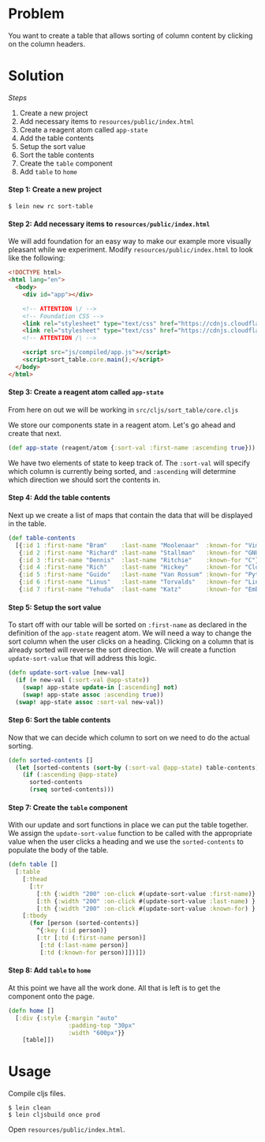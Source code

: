 # Problem

You want to create a table that allows sorting of column content by clicking on the column
headers.

# Solution

*Steps*

1. Create a new project
2. Add necessary items to `resources/public/index.html`
3. Create a reagent atom called `app-state`
4. Add the table contents
5. Setup the sort value
6. Sort the table contents
7. Create the `table` component
8. Add `table` to `home`

#### Step 1: Create a new project

```
$ lein new rc sort-table
```

#### Step 2: Add necessary items to `resources/public/index.html`

We will add foundation for an easy way to make our example more visually
pleasant while we experiment. Modify `resources/public/index.html` to look like
the following:

```html
<!DOCTYPE html>
<html lang="en">
  <body>
    <div id="app"></div>

    <!-- ATTENTION \/ -->
    <!-- Foundation CSS -->
    <link rel="stylesheet" type="text/css" href="https://cdnjs.cloudflare.com/ajax/libs/foundation/5.5.2/css/normalize.min.css" />
    <link rel="stylesheet" type="text/css" href="https://cdnjs.cloudflare.com/ajax/libs/foundation/5.5.2/css/foundation.min.css" />
    <!-- ATTENTION /\ -->

    <script src="js/compiled/app.js"></script>
    <script>sort_table.core.main();</script>
  </body>
</html>
```

#### Step 3: Create a reagent atom called `app-state`

From here on out we will be working in `src/cljs/sort_table/core.cljs`

We store our components state in a reagent atom. Let's go ahead and create that next.

```clojure
(def app-state (reagent/atom {:sort-val :first-name :ascending true}))
```

We have two elements of state to keep track of. The `:sort-val` will specify
which column is currently being sorted, and `:ascending` will determine which
direction we should sort the contents in.

#### Step 4: Add the table contents

Next up we create a list of maps that contain the data that will be displayed in the table.

```clojure
(def table-contents
  [{:id 1 :first-name "Bram"    :last-name "Moolenaar"  :known-for "Vim"}
   {:id 2 :first-name "Richard" :last-name "Stallman"   :known-for "GNU"}
   {:id 3 :first-name "Dennis"  :last-name "Ritchie"    :known-for "C"}
   {:id 4 :first-name "Rich"    :last-name "Hickey"     :known-for "Clojure"}
   {:id 5 :first-name "Guido"   :last-name "Van Rossum" :known-for "Python"}
   {:id 6 :first-name "Linus"   :last-name "Torvalds"   :known-for "Linux"}
   {:id 7 :first-name "Yehuda"  :last-name "Katz"       :known-for "Ember"}])
```

#### Step 5:  Setup the sort value

To start off with our table will be sorted on `:first-name` as declared in the
definition of the `app-state` reagent atom. We will need a way to change the sort column when
the user clicks on a heading. Clicking on a column that is already sorted will
reverse the sort direction. We will create a function `update-sort-value` that
will address this logic.

```clojure
(defn update-sort-value [new-val]
  (if (= new-val (:sort-val @app-state))
    (swap! app-state update-in [:ascending] not)
    (swap! app-state assoc :ascending true))
  (swap! app-state assoc :sort-val new-val))
```

#### Step 6: Sort the table contents

Now that we can decide which column to sort on we need to do the actual
sorting.

```clojure
(defn sorted-contents []
  (let [sorted-contents (sort-by (:sort-val @app-state) table-contents)]
    (if (:ascending @app-state)
      sorted-contents
      (rseq sorted-contents)))
```

#### Step 7: Create the `table` component

With our update and sort functions in place we can put the table together. We
assign the `update-sort-value` function to be called with the appropriate value
when the user clicks a heading and we use the `sorted-contents` to populate the
body of the table.

```clojure
(defn table []
  [:table
    [:thead
      [:tr
        [:th {:width "200" :on-click #(update-sort-value :first-name)} "First Name"]
        [:th {:width "200" :on-click #(update-sort-value :last-name) } "Last Name"]
        [:th {:width "200" :on-click #(update-sort-value :known-for) } "Known For"]]]
    [:tbody
      (for [person (sorted-contents)]
        ^{:key (:id person)} 
        [:tr [:td (:first-name person)] 
         [:td (:last-name person)] 
         [:td (:known-for person)]])]])
```

#### Step 8: Add `table` to `home`

At this point we have all the work done. All that is left is to get the component onto the page.

```clojure
(defn home []
  [:div {:style {:margin "auto"
                 :padding-top "30px"
                 :width "600px"}}
    [table]])
```

# Usage

Compile cljs files.

```
$ lein clean
$ lein cljsbuild once prod
```

Open `resources/public/index.html`.
